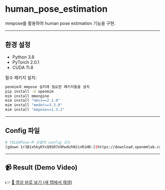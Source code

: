 # human_pose_estimation
mmpose를 활용하여 human pose estimation 기능을 구현. 

---

## 환경 설정

- Python 3.8  
- PyTorch 2.0.1  
- CUDA 11.8  

필수 패키지 설치:

```bash
penmim과 mmpose 설치에 필요한 패키지들을 설치
pip install -U openmim
mim install mmengine
mim install "mmcv==2.1.0"
mim install "mmdet==3.3.0"
mim install "mmpose==1.3.2"
```

---

##  Config 파일
```bash
# YOLOXPose-M 모델의 config 코드
[gdown 1r3B1xhkyKYcQ9SR7o9hw9zhNJinRiHD-](https://download.openmmlab.com/mmpose/v1/body_2d_keypoint/yolox_pose/yoloxpose_m_8xb32-300e_coco-640-84e9a538_20230829.pth)
```

---

## 📹 Result (Demo Video)
👉 [🔗 영상 바로 보기 (새 탭에서 재생)](https://raw.githubusercontent.com/hyunahn23/human_pose_estimation/main/result_2.mp4)


